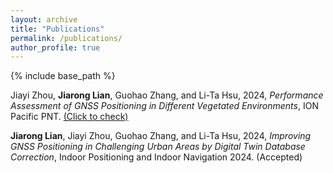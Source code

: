 ```yaml
---
layout: archive
title: "Publications"
permalink: /publications/
author_profile: true
---
```



{% include base_path %}

Jiayi Zhou, **Jiarong Lian**, Guohao Zhang, and Li-Ta Hsu, 2024, _Performance Assessment of GNSS Positioning in Different Vegetated Environments_, ION Pacific PNT. [(Click to check)](https://www.ion.org/pnt/abstracts.cfm?paperID=13100)

**Jiarong Lian**, Jiayi Zhou, Guohao Zhang, and Li-Ta Hsu, 2024, _Improving GNSS Positioning in Challenging Urban Areas by Digital Twin Database Correction_, Indoor Positioning and Indoor Navigation 2024. (Accepted)
